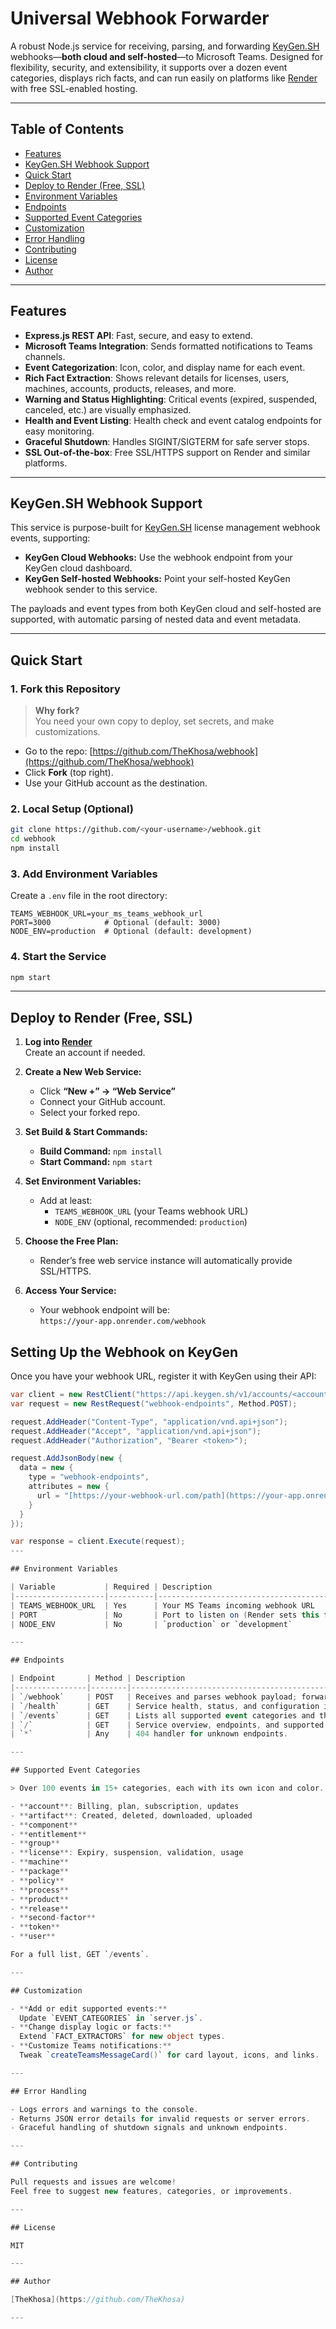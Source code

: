 # Universal Webhook Forwarder

A robust Node.js service for receiving, parsing, and forwarding [KeyGen.SH](https://keygen.sh) webhooks—**both cloud and self-hosted**—to Microsoft Teams. Designed for flexibility, security, and extensibility, it supports over a dozen event categories, displays rich facts, and can run easily on platforms like [Render](https://render.com/) with free SSL-enabled hosting.

---

## Table of Contents

- [Features](#features)
- [KeyGen.SH Webhook Support](#keygensh-webhook-support)
- [Quick Start](#quick-start)
- [Deploy to Render (Free, SSL)](#deploy-to-render-free-ssl)
- [Environment Variables](#environment-variables)
- [Endpoints](#endpoints)
- [Supported Event Categories](#supported-event-categories)
- [Customization](#customization)
- [Error Handling](#error-handling)
- [Contributing](#contributing)
- [License](#license)
- [Author](#author)

---

## Features

- **Express.js REST API**: Fast, secure, and easy to extend.
- **Microsoft Teams Integration**: Sends formatted notifications to Teams channels.
- **Event Categorization**: Icon, color, and display name for each event.
- **Rich Fact Extraction**: Shows relevant details for licenses, users, machines, accounts, products, releases, and more.
- **Warning and Status Highlighting**: Critical events (expired, suspended, canceled, etc.) are visually emphasized.
- **Health and Event Listing**: Health check and event catalog endpoints for easy monitoring.
- **Graceful Shutdown**: Handles SIGINT/SIGTERM for safe server stops.
- **SSL Out-of-the-box**: Free SSL/HTTPS support on Render and similar platforms.

---

## KeyGen.SH Webhook Support

This service is purpose-built for [KeyGen.SH](https://keygen.sh) license management webhook events, supporting:

- **KeyGen Cloud Webhooks:** Use the webhook endpoint from your KeyGen cloud dashboard.
- **KeyGen Self-hosted Webhooks:** Point your self-hosted KeyGen webhook sender to this service.

The payloads and event types from both KeyGen cloud and self-hosted are supported, with automatic parsing of nested data and event metadata.

---

## Quick Start

### 1. Fork this Repository

> **Why fork?**  
> You need your own copy to deploy, set secrets, and make customizations.

- Go to the repo: [https://github.com/TheKhosa/webhook](https://github.com/TheKhosa/webhook)
- Click **Fork** (top right).
- Use your GitHub account as the destination.

### 2. Local Setup (Optional)

```bash
git clone https://github.com/<your-username>/webhook.git
cd webhook
npm install
```

### 3. Add Environment Variables

Create a `.env` file in the root directory:

```env
TEAMS_WEBHOOK_URL=your_ms_teams_webhook_url
PORT=3000            # Optional (default: 3000)
NODE_ENV=production  # Optional (default: development)
```

### 4. Start the Service

```bash
npm start
```

---

## Deploy to Render (Free, SSL)

1. **Log into [Render](https://render.com/)**  
   Create an account if needed.

2. **Create a New Web Service:**  
   - Click **“New +” → “Web Service”**
   - Connect your GitHub account.
   - Select your forked repo.

3. **Set Build & Start Commands:**  
   - **Build Command:** `npm install`
   - **Start Command:** `npm start`

4. **Set Environment Variables:**  
   - Add at least:  
     - `TEAMS_WEBHOOK_URL` (your Teams webhook URL)
     - `NODE_ENV` (optional, recommended: `production`)

5. **Choose the Free Plan:**  
   - Render’s free web service instance will automatically provide SSL/HTTPS.

6. **Access Your Service:**  
   - Your webhook endpoint will be:  
     `https://your-app.onrender.com/webhook`
     
## Setting Up the Webhook on KeyGen

Once you have your webhook URL, register it with KeyGen using their API:

```csharp
var client = new RestClient("https://api.keygen.sh/v1/accounts/<account>");
var request = new RestRequest("webhook-endpoints", Method.POST);

request.AddHeader("Content-Type", "application/vnd.api+json");
request.AddHeader("Accept", "application/vnd.api+json");
request.AddHeader("Authorization", "Bearer <token>");

request.AddJsonBody(new {
  data = new {
    type = "webhook-endpoints",
    attributes = new {
      url = "[https://your-webhook-url.com/path](https://your-app.onrender.com/webhook)"
    }
  }
});

var response = client.Execute(request);
---

## Environment Variables

| Variable           | Required | Description                                   |
|--------------------|----------|-----------------------------------------------|
| TEAMS_WEBHOOK_URL  | Yes      | Your MS Teams incoming webhook URL            |
| PORT               | No       | Port to listen on (Render sets this for you)  |
| NODE_ENV           | No       | `production` or `development`                 |

---

## Endpoints

| Endpoint       | Method | Description                                                                                  |
|----------------|--------|---------------------------------------------------------------------------------------------|
| `/webhook`     | POST   | Receives and parses webhook payload; forwards notification to Teams.                        |
| `/health`      | GET    | Service health, status, and configuration info.                                             |
| `/events`      | GET    | Lists all supported event categories and their events.                                      |
| `/`            | GET    | Service overview, endpoints, and supported event count.                                     |
| `*`            | Any    | 404 handler for unknown endpoints.                                                          |

---

## Supported Event Categories

> Over 100 events in 15+ categories, each with its own icon and color.

- **account**: Billing, plan, subscription, updates
- **artifact**: Created, deleted, downloaded, uploaded
- **component**
- **entitlement**
- **group**
- **license**: Expiry, suspension, validation, usage
- **machine**
- **package**
- **policy**
- **process**
- **product**
- **release**
- **second-factor**
- **token**
- **user**

For a full list, GET `/events`.

---

## Customization

- **Add or edit supported events:**  
  Update `EVENT_CATEGORIES` in `server.js`.
- **Change display logic or facts:**  
  Extend `FACT_EXTRACTORS` for new object types.
- **Customize Teams notifications:**  
  Tweak `createTeamsMessageCard()` for card layout, icons, and links.

---

## Error Handling

- Logs errors and warnings to the console.
- Returns JSON error details for invalid requests or server errors.
- Graceful handling of shutdown signals and unknown endpoints.

---

## Contributing

Pull requests and issues are welcome!  
Feel free to suggest new features, categories, or improvements.

---

## License

MIT

---

## Author

[TheKhosa](https://github.com/TheKhosa)

---
